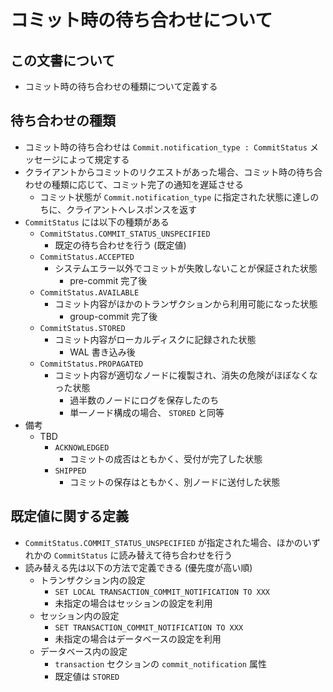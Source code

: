 # コミット時の待ち合わせについて

## この文書について

* コミット時の待ち合わせの種類について定義する

## 待ち合わせの種類

* コミット時の待ち合わせは `Commit.notification_type : CommitStatus` メッセージによって規定する
* クライアントからコミットのリクエストがあった場合、コミット時の待ち合わせの種類に応じて、コミット完了の通知を遅延させる
  * コミット状態が `Commit.notification_type` に指定された状態に達しのちに、クライアントへレスポンスを返す
* `CommitStatus` には以下の種類がある
  * `CommitStatus.COMMIT_STATUS_UNSPECIFIED`
    * 既定の待ち合わせを行う (既定値)
  * `CommitStatus.ACCEPTED`
    * システムエラー以外でコミットが失敗しないことが保証された状態
      * pre-commit 完了後
  * `CommitStatus.AVAILABLE`
    * コミット内容がほかのトランザクションから利用可能になった状態
      * group-commit 完了後
  * `CommitStatus.STORED`
    * コミット内容がローカルディスクに記録された状態
      * WAL 書き込み後
  * `CommitStatus.PROPAGATED`
    * コミット内容が適切なノードに複製され、消失の危険がほぼなくなった状態
      * 過半数のノードにログを保存したのち
      * 単一ノード構成の場合、 `STORED` と同等
* 備考
  * TBD
    * `ACKNOWLEDGED`
      * コミットの成否はともかく、受付が完了した状態
    * `SHIPPED`
      * コミットの保存はともかく、別ノードに送付した状態

## 既定値に関する定義

* `CommitStatus.COMMIT_STATUS_UNSPECIFIED` が指定された場合、ほかのいずれかの `CommitStatus` に読み替えて待ち合わせを行う
* 読み替える先は以下の方法で定義できる (優先度が高い順)
  * トランザクション内の設定
    * `SET LOCAL TRANSACTION_COMMIT_NOTIFICATION TO XXX`
    * 未指定の場合はセッションの設定を利用
  * セッション内の設定
    * `SET TRANSACTION_COMMIT_NOTIFICATION TO XXX`
    * 未指定の場合はデータベースの設定を利用
  * データベース内の設定
    * `transaction` セクションの `commit_notification` 属性
    * 既定値は `STORED`
